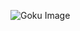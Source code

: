 ![Goku Image](https://image-cdn.hypb.st/https%3A%2F%2Fhypebeast.com%2Fimage%2F2020%2F04%2Fdragonball-goku-kakarot-choose-custom-outfit-campaign-news-001.jpg?quality=95&w=1170&cbr=1&q=90&fit=max)
